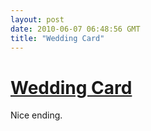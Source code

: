 ```yaml
---
layout: post
date: 2010-06-07 06:48:56 GMT
title: "Wedding Card"
---
```

# [Wedding Card](http://9gag.com/gag/25226)

Nice ending.